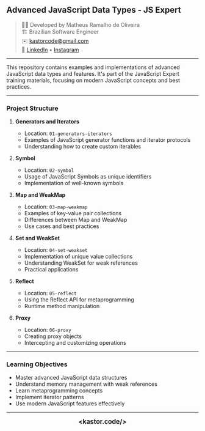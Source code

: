 ## Advanced JavaScript Data Types - JS Expert

> 👨‍💻 Developed by Matheus Ramalho de Oliveira  
🏗️ Brazilian Software Engineer  
✉️ kastorcode@gmail.com  
🦫 [LinkedIn](https://br.linkedin.com/in/kastorcode) • [Instagram](https://instagram.com/kastorcode)

---

This repository contains examples and implementations of advanced JavaScript data types and features. It's part of the JavaScript Expert training materials, focusing on modern JavaScript concepts and best practices.

---

### Project Structure

1. **Generators and Iterators**
   - Location: `01-generators-iterators`
   - Examples of JavaScript generator functions and iterator protocols
   - Understanding how to create custom iterables

2. **Symbol**
   - Location: `02-symbol`
   - Usage of JavaScript Symbols as unique identifiers
   - Implementation of well-known symbols

3. **Map and WeakMap**
   - Location: `03-map-weakmap`
   - Examples of key-value pair collections
   - Differences between Map and WeakMap
   - Use cases and best practices

4. **Set and WeakSet**
   - Location: `04-set-weakset`
   - Implementation of unique value collections
   - Understanding WeakSet for weak references
   - Practical applications

5. **Reflect**
   - Location: `05-reflect`
   - Using the Reflect API for metaprogramming
   - Runtime method manipulation

6. **Proxy**
   - Location: `06-proxy`
   - Creating proxy objects
   - Intercepting and customizing operations

---

### Learning Objectives

- Master advanced JavaScript data structures
- Understand memory management with weak references
- Learn metaprogramming concepts
- Implement iterator patterns
- Use modern JavaScript features effectively

---

<p align="center">
  <big><b>&lt;kastor.code/&gt;</b></big>
</p>